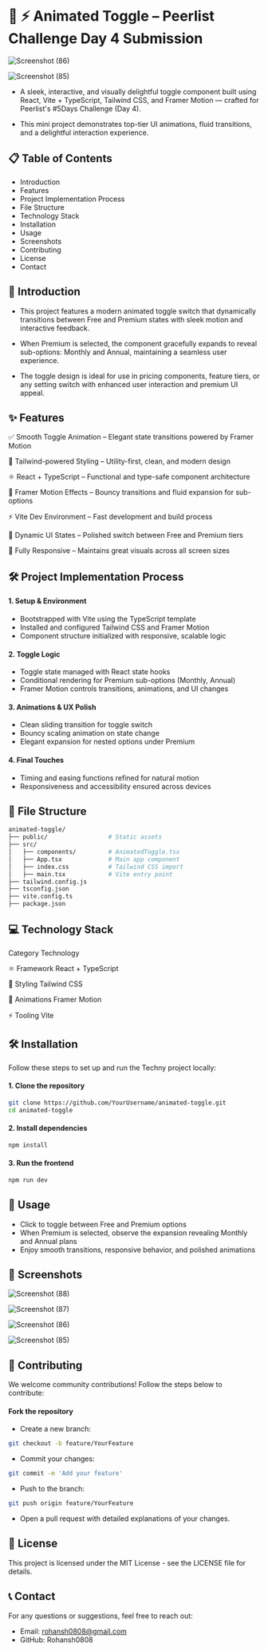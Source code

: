 # 🚀 ⚡ Animated Toggle – Peerlist Challenge Day 4 Submission

![Screenshot (86)](https://github.com/user-attachments/assets/7a1e0862-d381-45eb-abcc-1743c6453652)

![Screenshot (85)](https://github.com/user-attachments/assets/eff05147-d577-4532-89b5-4eadaa2e2cee)

- A sleek, interactive, and visually delightful toggle component built using React, Vite + TypeScript, Tailwind CSS, and Framer Motion — crafted for Peerlist's #5Days Challenge (Day 4).

- This mini project demonstrates top-tier UI animations, fluid transitions, and a delightful interaction experience.


## 📋 Table of Contents
- Introduction
- Features
- Project Implementation Process
- File Structure
- Technology Stack
- Installation
- Usage
- Screenshots
- Contributing
- License
- Contact

## 📘 Introduction

- This project features a modern animated toggle switch that dynamically transitions between Free and Premium states with sleek motion and interactive feedback.

- When Premium is selected, the component gracefully expands to reveal sub-options: Monthly and Annual, maintaining a seamless user experience.

- The toggle design is ideal for use in pricing components, feature tiers, or any setting switch with enhanced user interaction and premium UI appeal.


## ✨ Features

✅ Smooth Toggle Animation – Elegant state transitions powered by Framer Motion

🎨 Tailwind-powered Styling – Utility-first, clean, and modern design

⚛️ React + TypeScript – Functional and type-safe component architecture

🎥 Framer Motion Effects – Bouncy transitions and fluid expansion for sub-options

⚡ Vite Dev Environment – Fast development and build process

🌈 Dynamic UI States – Polished switch between Free and Premium tiers

📱 Fully Responsive – Maintains great visuals across all screen sizes

## 🛠 Project Implementation Process

#### 1. Setup & Environment
- Bootstrapped with Vite using the TypeScript template
- Installed and configured Tailwind CSS and Framer Motion
- Component structure initialized with responsive, scalable logic

#### 2. Toggle Logic
- Toggle state managed with React state hooks
- Conditional rendering for Premium sub-options (Monthly, Annual)
- Framer Motion controls transitions, animations, and UI changes

#### 3. Animations & UX Polish
- Clean sliding transition for toggle switch
- Bouncy scaling animation on state change
- Elegant expansion for nested options under Premium

#### 4. Final Touches
- Timing and easing functions refined for natural motion
- Responsiveness and accessibility ensured across devices

## 📁 File Structure

```bash
animated-toggle/
├── public/                 # Static assets
├── src/
│   ├── components/         # AnimatedToggle.tsx
│   ├── App.tsx             # Main app component
│   ├── index.css           # Tailwind CSS import
│   ├── main.tsx            # Vite entry point
├── tailwind.config.js
├── tsconfig.json
├── vite.config.ts
├── package.json
```

## 💻 Technology Stack

Category	Technology

⚛️ Framework	React + TypeScript

🎨 Styling	Tailwind CSS

🎥 Animations	Framer Motion

⚡ Tooling	Vite


## 🛠 Installation

Follow these steps to set up and run the Techny project locally:

#### 1. Clone the repository
```bash
git clone https://github.com/YourUsername/animated-toggle.git
cd animated-toggle
```

#### 2. Install dependencies

```bash
npm install
```

#### 3. Run the frontend

```bash
npm run dev
```

## 🚀 Usage
- Click to toggle between Free and Premium options
- When Premium is selected, observe the expansion revealing Monthly and Annual plans
- Enjoy smooth transitions, responsive behavior, and polished animations


## 📸 Screenshots

![Screenshot (88)](https://github.com/user-attachments/assets/143e5c9c-4d10-4035-be14-eb604996bd7f)

![Screenshot (87)](https://github.com/user-attachments/assets/3d7a6a42-b787-4adc-9066-c0a7e5d54c45)

![Screenshot (86)](https://github.com/user-attachments/assets/7a1e0862-d381-45eb-abcc-1743c6453652)

![Screenshot (85)](https://github.com/user-attachments/assets/eff05147-d577-4532-89b5-4eadaa2e2cee)

## 🤝 Contributing
We welcome community contributions! Follow the steps below to contribute:

#### Fork the repository
- Create a new branch:
```bash
git checkout -b feature/YourFeature
```

- Commit your changes:
```bash
git commit -m 'Add your feature'
```

- Push to the branch:
```bash
git push origin feature/YourFeature
```

- Open a pull request with detailed explanations of your changes.

## 📄 License

This project is licensed under the MIT License - see the LICENSE file for details.

## 📞 Contact
For any questions or suggestions, feel free to reach out:

- Email: rohansh0808@gmail.com
- GitHub: Rohansh0808
